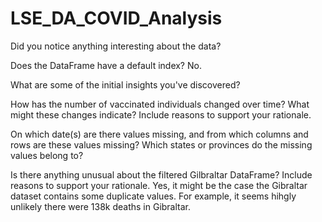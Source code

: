 # LSE_DA_COVID_Analysis

Did you notice anything interesting about the data?


Does the DataFrame have a default index? 
No.

What are some of the initial insights you've discovered?

How has the number of vaccinated individuals changed over time? What might these changes indicate? Include reasons to support your rationale.

On which date(s) are there values missing, and from which columns and rows are these values missing? Which states or provinces do the missing values belong to?


Is there anything unusual about the filtered Gilbraltar DataFrame? Include reasons to support your rationale.
Yes, it might be the case the Gibraltar dataset contains some duplicate values.  For example, it seems hihgly unlikely there were 138k deaths in Gibraltar. 
